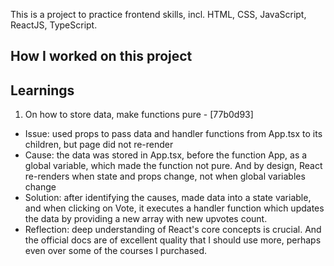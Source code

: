 This is a project to practice frontend skills, incl. HTML, CSS, JavaScript, ReactJS, TypeScript.

## How I worked on this project

## Learnings

1. On how to store data, make functions pure - [77b0d93]

- Issue: used props to pass data and handler functions from App.tsx to its children, but page did not re-render
- Cause: the data was stored in App.tsx, before the function App, as a global variable, which made the function not pure. And by design, React re-renders when state and props change, not when global variables change
- Solution: after identifying the causes, made data into a state variable, and when clicking on Vote, it executes a handler function which updates the data by providing a new array with new upvotes count.
- Reflection: deep understanding of React's core concepts is crucial. And the official docs are of excellent quality that I should use more, perhaps even over some of the courses I purchased.
